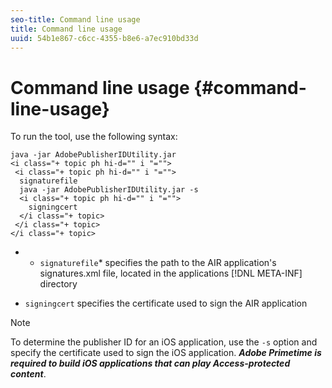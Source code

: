 ```yaml
---
seo-title: Command line usage
title: Command line usage
uuid: 54b1e867-c6cc-4355-b8e6-a7ec910bd33d
---
```


# Command line usage {#command-line-usage}

To run the tool, use the following syntax:

```
java -jar AdobePublisherIDUtility.jar 
<i class="+ topic ph hi-d="" i "="">
 <i class="+ topic ph hi-d="" i "="">
  signaturefile 
  java -jar AdobePublisherIDUtility.jar -s 
  <i class="+ topic ph hi-d="" i "="">
    signingcert
  </i class="+ topic>
 </i class="+ topic>
</i class="+ topic>
```

* * `signaturefile`* specifies the path to the AIR application's signatures.xml file, located in the applications [!DNL META-INF] directory 

* `signingcert` specifies the certificate used to sign the AIR application

>[!NOTE]
>
>To determine the publisher ID for an iOS application, use the `-s` option and specify the certificate used to sign the iOS application. ***Adobe Primetime is required to build iOS applications that can play Access-protected content***.

